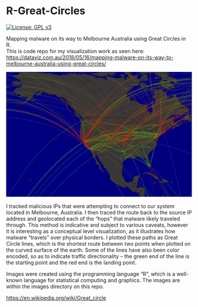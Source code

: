 # R-Great-Circles
[![License: GPL v3](https://img.shields.io/badge/License-GPLv3-blue.svg)](https://www.gnu.org/licenses/gpl-3.0) 

Mapping malware on its way to Melbourne Australia using Great Circles in R.  
This is code repo for my visualization work as seen here: https://dataviz.com.au/2018/05/16/mapping-malware-on-its-way-to-melbourne-australia-using-great-circles/

![alt text](https://github.com/benjeems/R-Great-Circles/blob/master/images/heat_lines/USA_unweighted.png "map")

I tracked malicious IPs that were attempting to connect to our system located in Melbourne, Australia. I then traced the route back to the source IP address and geolocated each of the “hops” that malware likely traveled through. This method is indicative and subject to various caveats, however it is interesting as a conceptual level visualization, as it illustrates how malware “travels” over physical borders.
I plotted these paths as Great Circle lines, which is the shortest route between two points when plotted on the curved surface of the earth. Some of the lines have also been color encoded, so as to indicate traffic directionality –  the green end of the line is the starting point and the red end is the landing point.

Images were created using the programming language “R”, which is a well-known language for statistical computing and graphics. The images are within the images directory on this repo.

https://en.wikipedia.org/wiki/Great_circle
